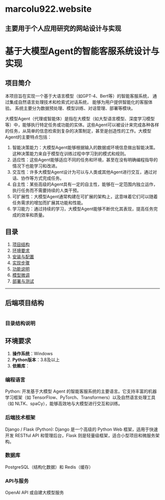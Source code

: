 # marcolu922.website

## 主要用于个人应用研究的网站设计与实现

# 基于大模型Agent的智能客服系统‌设计与实现

## 项目简介

本项目旨在实现一个基于大语言模型（如GPT-4、Bert等）的智能客服系统，
通过集成自然语言处理技术和检索式对话系统，
能够为用户提供智能化的客服体验。
系统主要分为数据预处理、模型训练、对话管理、部署等模块。

大模型Agent（代理或智能体）是指在大模型（如大型语言模型、深度学习模型等）中，能够执行特定任务或功能的实体。这些Agent可以被设计来完成各种各样的任务，从简单的信息检索到复杂的决策制定，甚至是创造性的工作。大模型Agent的主要特点包括：
1. 智能决策能力：大模型Agent能够根据输入的数据或环境信息做出智能决策。这种决策能力来自于模型在训练过程中学习到的模式和规则。
2. 适应性：这些Agent能够适应不同的任务和环境，甚至在没有明确编程指导的情况下也能学习和改进。
3. 交互性：许多大模型Agent设计为可以与人类或其他Agent进行交互，通过对话、协作等方式完成任务。
4. 自主性：某些高级的Agent具有一定的自主性，能够在一定范围内独立运作，执行任务而不需要持续的人类干预。
5. 可扩展性：大模型Agent通常构建在可扩展的架构上，这意味着它们可以随着任务需求的增加而扩展其功能和性能。
6. 学习能力：通过持续的学习，大模型Agent能够不断优化其表现，提高任务完成的效率和质量。

## 目录

1. [项目结构](#项目结构)
2. [环境要求](#环境要求)
3. [安装与配置](#安装与配置)
4. [实现步骤](#实现步骤)
5. [功能说明](#功能说明)
6. [模型微调](#模型微调)
7. [部署与测试](#部署与测试)

---

## 后端项目结构

```bash

```
### 目录结构说明

## 环境要求

1. **操作系统**：Windows
2. **Python版本**：3.8及以上
3. **依赖库**：

### 编程语言
Python: 开发基于大模型 Agent 的智能客服系统的主要语言。它支持丰富的机器学习框架（如 TensorFlow、PyTorch、Transformers）以及自然语言处理工具（如 NLTK、spaCy），能够高效地与大模型进行交互和训练。
### 后端技术框架
Django / Flask (Python): Django 是一个高级的 Python Web 框架，适用于快速开发 RESTful API 和管理后台，Flask 则是轻量级框架，适合小型项目和微服务架构。
### 数据库
PostgreSQL（结构化数据）和 Redis（缓存）
### API与服务
OpenAI API 或自建大模型服务